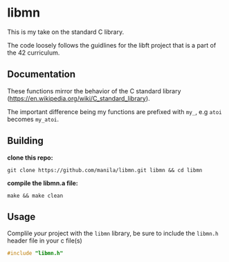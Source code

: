 # libmn

This is my take on the standard C library.

The code loosely follows the guidlines for the libft project that is a part of the 42 curriculum.

## Documentation
These functions mirror the behavior of the C standard library (https://en.wikipedia.org/wiki/C_standard_library).

The important difference being my functions are prefixed with ```my_```, e.g ```atoi``` becomes ```my_atoi```.

## Building

**clone this repo:**
```shell
git clone https://github.com/manila/libmn.git libmn && cd libmn
```

**compile the libmn.a file:**
```
make && make clean
```

## Usage

Complile *your* project with the ```libmn``` library,
be sure to include the ```libmn.h``` header file in your c file(s)

```c
#include "libmn.h"
```
